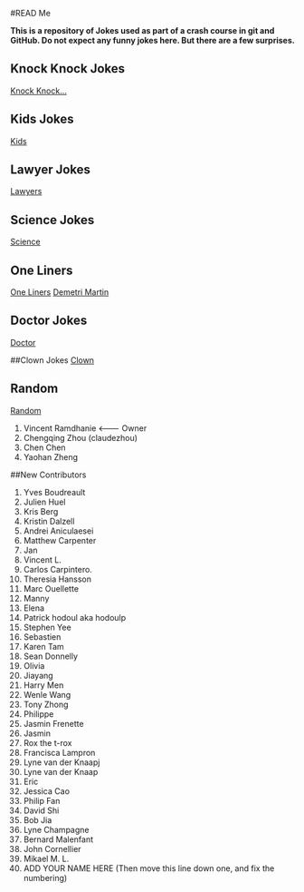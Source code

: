 #READ Me

**This is a repository of Jokes used as part of a crash course in git and GitHub.
Do not expect any funny jokes here. But there are a few surprises.**

## Knock Knock Jokes

[Knock Knock...](KnockKnock/content.md)

## Kids Jokes

[Kids](Kids/content.md)

## Lawyer Jokes

[Lawyers](Lawyers/content.md)

## Science Jokes

[Science](Science/content.md)

## One Liners

[One Liners](OneLiners/content.md)
[Demetri Martin](OneLiners/demetrimartin.md)

## Doctor Jokes

[Doctor](Doctor/content.md)

##Clown Jokes
[Clown](clowns/clown_jokes.md)

## Random

[Random](Random/content.md)

1. Vincent Ramdhanie <--- Owner
2. Chengqing Zhou (claudezhou)
3. Chen Chen
4. Yaohan Zheng

##New Contributors

1. Yves Boudreault
2. Julien Huel
3. Kris Berg
4. Kristin Dalzell
5. Andrei Aniculaesei
6. Matthew Carpenter
7. Jan
8. Vincent L.
9. Carlos Carpintero.
10. Theresia Hansson
11. Marc Ouellette
12. Manny
13. Elena
14. Patrick hodoul aka hodoulp
15. Stephen Yee
16. Sebastien
17. Karen Tam
18. Sean Donnelly
19. Olivia
20. Jiayang
21. Harry Men
22. Wenle Wang
23. Tony Zhong
24. Philippe
25. Jasmin Frenette
26. Jasmin
27. Rox the t-rox
28. Francisca Lampron
29. Lyne van der Knaapj
30. Lyne van der Knaap
31. Eric
32. Jessica Cao
33. Philip Fan
34. David Shi
35. Bob Jia
36. Lyne Champagne
37. Bernard Malenfant
38. John Cornellier
39. Mikael M. L.
40. ADD YOUR NAME HERE (Then move this line down one, and fix the numbering)
